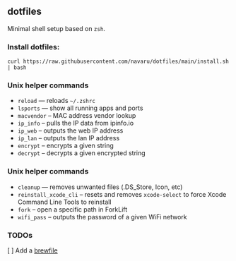 ## dotfiles

Minimal shell setup based on `zsh`.

### Install dotfiles:

```
curl https://raw.githubusercontent.com/navaru/dotfiles/main/install.sh | bash
```

### Unix helper commands

- `reload` — reloads `~/.zshrc`
- `lsports` — show all running apps and ports
- `macvendor` – MAC address vendor lookup
- `ip_info` – pulls the IP data from ipinfo.io
- `ip_web` – outputs the web IP address
- `ip_lan` – outputs the lan IP address
- `encrypt` – encrypts a given string
- `decrypt` – decrypts a given encrypted string

### Unix helper commands

- `cleanup` — removes unwanted files (.DS_Store, Icon, etc)
- `reinstall_xcode_cli` – resets and removes `xcode-select` to force Xcode Command Line Tools to reinstall
- `fork` – open a specific path in ForkLift
- `wifi_pass` – outputs the password of a given WiFi network

### TODOs

[ ] Add a [brewfile](https://github.com/joelparkerhenderson/brewfile/tree/main)
